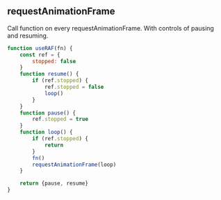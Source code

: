 ## requestAnimationFrame
Call function on every requestAnimationFrame. With controls of pausing and resuming.

```js
function useRAF(fn) {
    const ref = {
        stopped: false
    }
    function resume() {
        if (ref.stopped) {
            ref.stopped = false
            loop()
        }
    }
    function pause() {
        ref.stopped = true
    }
    function loop() {
        if (ref.stopped) {
            return
        }
        fn()
        requestAnimationFrame(loop)
    }

    return {pause, resume}
}
```
